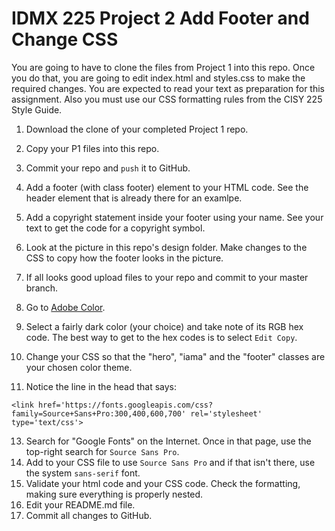 # IDMX 225 Project 2 Add Footer and Change CSS

You are going to have to clone the files from Project 1 into this repo. Once you do that, you are going to edit index.html and styles.css to make the required changes. You are expected to read your text as preparation for this assignment. Also you must use our CSS formatting rules from the CISY 225 Style Guide.

1. Download the clone of your completed Project 1 repo.
2. Copy your P1 files into this repo.
3. Commit your repo and `push` it to GitHub.
4. Add a footer (with class footer) element to your HTML code. See the header element that is already there for an examlpe.
5. Add a copyright statement inside your footer using your name. See your text to get the code for a copyright symbol.
6. Look at the picture in this repo's design folder. Make changes to the CSS to copy how the footer looks in the picture.
7. If all looks good upload files to your repo and commit to your master branch.

9. Go to [Adobe Color](https://color.adobe.com/explore/?filter=most-used&time=month).
10. Select a fairly dark color (your choice) and take note of its RGB hex code. The best way to get to the hex codes is to select `Edit Copy`.
11. Change your CSS so that the "hero", "iama" and the "footer" classes are your chosen color theme.
12. Notice the line in the head that says:

`<link href='https://fonts.googleapis.com/css?family=Source+Sans+Pro:300,400,600,700' rel='stylesheet' type='text/css'>`

13. Search for "Google Fonts" on the Internet. Once in that page, use the top-right search for `Source Sans Pro`.
14. Add to your CSS file to use `Source Sans Pro` and if that isn't there, use the system `sans-serif` font.
16. Validate your html code and your CSS code. Check the formatting, making sure everything is properly nested.
17. Edit your README.md file.
15. Commit all changes to GitHub. 
